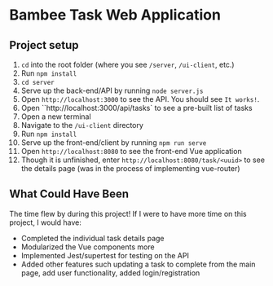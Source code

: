# Bambee Task Web Application

## Project setup
1. `cd` into the root folder (where you see `/server`, `/ui-client`, etc.)
1. Run `npm install`
1. `cd server`
1. Serve up the back-end/API by running `node server.js`
1. Open `http://localhost:3000` to see the API. You should see `It works!`.
1. Open ``http://localhost:3000/api/tasks` to see a pre-built list of tasks
1. Open a new terminal
1. Navigate to the `/ui-client` directory
1. Run `npm install`
1. Serve up the front-end/client by running `npm run serve`
1. Open `http://localhost:8080` to see the front-end Vue application
1. Though it is unfinished, enter `http://localhost:8080/task/<uuid>` to see the details page (was in the process of implementing vue-router)

## What Could Have Been
The time flew by during this project! If I were to have more time on this project, I would have:
* Completed the individual task details page
* Modularized the Vue components more
* Implemented Jest/supertest for testing on the API
* Added other features such updating a task to complete from the main page, add user functionality, added login/registration